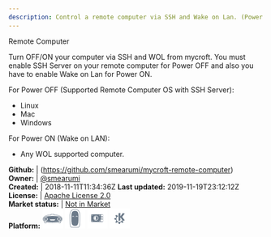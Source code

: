 ```yaml
---
description: Control a remote computer via SSH and Wake on Lan. (Power OFF/ON)
---
```

Remote Computer

Turn OFF/ON your computer via SSH and WOL from mycroft. You must enable SSH Server on your remote computer for Power OFF and also you have to enable Wake on Lan for Power ON.

For Power OFF (Supported Remote Computer OS with SSH Server):
* Linux
* Mac
* Windows

For Power ON (Wake on LAN):
* Any WOL supported computer.

**Github:** | (https://github.com/smearumi/mycroft-remote-computer)  
**Owner:** | [@smearumi](https://github.com/smearumi)  
**Created:** | 2018-11-11T11:34:36Z  **Last updated:** 2019-11-19T23:12:12Z  
**License:** | [Apache License 2.0](https://api.github.com/licenses/apache-2.0)  
**Market status:** | [Not in Market](https://market.mycroft.ai/skill/)  
**Platform:**   ![](.gitbook/assets/mark-1-icon.png)  ![](.gitbook/assets/mark-2-icon.png)  ![](.gitbook/assets/picroft-icon.png)  ![](.gitbook/assets/kde.png)   
